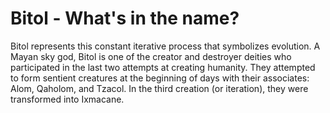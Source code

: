 # Bitol - What's in the name?

Bitol represents this constant iterative process that symbolizes evolution. A Mayan sky god, Bitol is one of the creator and destroyer deities who participated in the last two attempts at creating humanity. They attempted to form sentient creatures at the beginning of days with their associates: Alom, Qaholom, and Tzacol. In the third creation (or iteration), they were transformed into Ixmacane.
